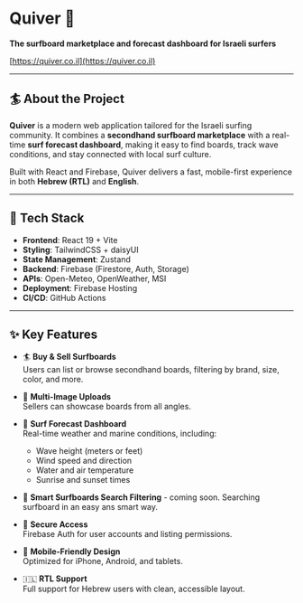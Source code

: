 # Quiver 🌊

**The surfboard marketplace and forecast dashboard for Israeli surfers**

[https://quiver.co.il](https://quiver.co.il)

---

## 🏄 About the Project

**Quiver** is a modern web application tailored for the Israeli surfing community. It combines a **secondhand surfboard marketplace** with a real-time **surf forecast dashboard**, making it easy to find boards, track wave conditions, and stay connected with local surf culture.

Built with React and Firebase, Quiver delivers a fast, mobile-first experience in both **Hebrew (RTL)** and **English**.

---

## 🔧 Tech Stack

- **Frontend**: React 19 + Vite
- **Styling**: TailwindCSS + daisyUI
- **State Management**: Zustand
- **Backend**: Firebase (Firestore, Auth, Storage)
- **APIs**: Open-Meteo, OpenWeather, MSI
- **Deployment**: Firebase Hosting
- **CI/CD**: GitHub Actions

---

## ✨ Key Features

- 🏄 **Buy & Sell Surfboards**  
  Users can list or browse secondhand boards, filtering by brand, size, color, and more.

- 📸 **Multi-Image Uploads**  
  Sellers can showcase boards from all angles.

- 🧭 **Surf Forecast Dashboard**  
  Real-time weather and marine conditions, including:

  - Wave height (meters or feet)
  - Wind speed and direction
  - Water and air temperature
  - Sunrise and sunset times

- 📍 **Smart Surfboards Search Filtering** - coming soon.
  Searching surfboard in an easy ans smart way.

- 🔐 **Secure Access**  
  Firebase Auth for user accounts and listing permissions.

- 📱 **Mobile-Friendly Design**  
  Optimized for iPhone, Android, and tablets.

- 🇮🇱 **RTL Support**  
  Full support for Hebrew users with clean, accessible layout.